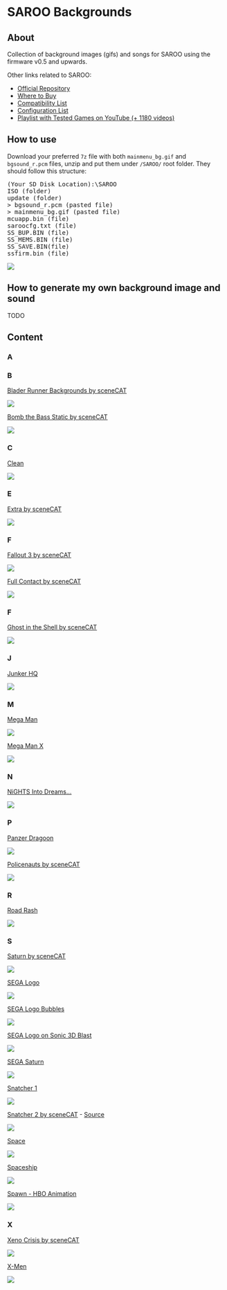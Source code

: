 # SAROO Backgrounds

## About

Collection of background images (gifs) and songs for SAROO using the firmware v0.5 and upwards.

Other links related to SAROO:

- [Official Repository](https://github.com/tpunix/SAROO)
- [Where to Buy](Info/Buy/README.md)
- [Compatibility List](https://github.com/williamdsw/saroo-compatibility-list)
- [Configuration List](https://github.com/williamdsw/saroo-configuration-list)
- [Playlist with Tested Games on YouTube (+ 1180 videos)](https://www.youtube.com/playlist?list=PLmsMlzwbRlgLngxWI9ZzPK44Gix1Ek-ZO)

## How to use

Download your preferred `7z` file with both `mainmenu_bg.gif` and `bgsound_r.pcm` files, unzip and put them under `/SAROO/` root folder.
They should follow this structure:

<pre>
(Your SD Disk Location):\SAROO
ISO (folder)
update (folder)
> bgsound_r.pcm (pasted file)
> mainmenu_bg.gif (pasted file)
mcuapp.bin (file)
saroocfg.txt (file)
SS_BUP.BIN (file)
SS_MEMS.BIN (file)
SS_SAVE.BIN(file)
ssfirm.bin (file)
</pre>

![](images/example1.png)

## How to generate my own background image and sound

TODO

## Content

### A

### B

[Blader Runner Backgrounds by sceneCAT](./BladeRunner.md)

![](gifs/blade-runner/blade-runner05.gif)

[Bomb the Bass Static by sceneCAT](downloads/others/bomb-the-bass-static.7z)

![](gifs/bomb-the-bass-static.gif)

### C

[Clean](downloads/others/clean.7z)

![](gifs/clean.gif)

### E

[Extra by sceneCAT](downloads/others/extra.7z)

![](gifs/extra.gif)

### F

[Fallout 3 by sceneCAT](downloads/others/fallout-3.7z)

![](gifs/fallout-3.gif)

[Full Contact by sceneCAT](downloads/others/full-contact.7z)

![](gifs/full-contact.gif)

### F

[Ghost in the Shell by sceneCAT](downloads/others/ghost-in-the-shell.7z)

![](gifs/ghost-in-the-shell.gif)

### J

[Junker HQ](downloads/others/junker-hq.7z)

![](gifs/junker-hq.gif)

### M

[Mega Man](downloads/megaman/megaman.7z)

![](gifs/megaman/megaman.gif)

[Mega Man X](downloads/megaman/megaman-x.7z)

![](gifs/megaman/megaman-x.gif)

### N

[NiGHTS Into Dreams...](downloads/others/nights-into-dreams.7z)

![](gifs/nights-into-dreams.gif)

### P

[Panzer Dragoon](downloads/others/panzer_dragoon.7z)

![](gifs/panzer-dragoon.gif)

[Policenauts by sceneCAT](downloads/others/policenauts.7z)

![](gifs/policenauts.gif)

### R

[Road Rash](downloads/others/road-rash.7z)

![](gifs/road-rash.gif)

### S

[Saturn by sceneCAT](downloads/others/saturn.7z)

![](gifs/saturn.gif)

[SEGA Logo](downloads/logos/sega/sega.7z)

![](gifs/logos/sega/sega.gif)

[SEGA Logo Bubbles](downloads/logos/sega/sega-bubbles.7z)

![](gifs/logos/sega/sega-bubbles.gif)

[SEGA Logo on Sonic 3D Blast](downloads/logos/sega/sega-sonic-3d.7z)

![](gifs/logos/sega/sega-sonic-3d.gif)

[SEGA Saturn](downloads/others/sega-saturn.7z)

![](gifs/sega-saturn.gif)

[Snatcher 1](downloads/snatcher/snatcher01.7z)

![](gifs/snatcher/snatcher01.gif)

[Snatcher 2 by sceneCAT](downloads/snatcher/snatcher02.7z) - [Source](https://retrogametalk.com/threads/saroo-backgrounds-thread.9520/)

![](gifs/snatcher/snatcher02.gif)

[Space](downloads/others/space.7z)

![](gifs/space.gif)

[Spaceship](downloads/others/spaceship.7z)

![](gifs/spaceship.gif)

[Spawn - HBO Animation](downloads/others/spawn-hbo-animation.7z)

![](gifs/spawn-hbo-animation.gif)

### X

[Xeno Crisis by sceneCAT](downloads/others/xeno-crisis.7z)

![](gifs/xeno-crisis.gif)

[X-Men](downloads/others/xmen.7z)

![](gifs/xmen.gif)
